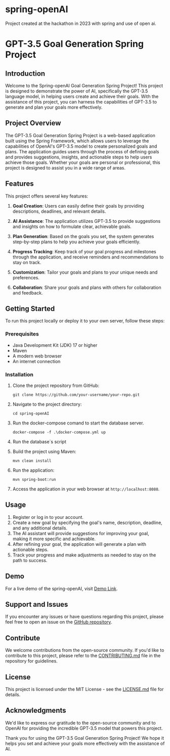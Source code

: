 # spring-openAI
Project created at the hackathon in 2023 with spring and use of open ai.
# GPT-3.5 Goal Generation Spring Project

## Introduction

Welcome to the Spring-openAI Goal Generation Spring Project! This project is designed to demonstrate the power of AI, specifically the GPT-3.5 language model, in helping users create and achieve their goals. With the assistance of this project, you can harness the capabilities of GPT-3.5 to generate and plan your goals more effectively.

## Project Overview

The GPT-3.5 Goal Generation Spring Project is a web-based application built using the Spring Framework, which allows users to leverage the capabilities of OpenAI's GPT-3.5 model to create personalized goals and plans. The application guides users through the process of defining goals and provides suggestions, insights, and actionable steps to help users achieve those goals. Whether your goals are personal or professional, this project is designed to assist you in a wide range of areas.

## Features

This project offers several key features:

1. **Goal Creation**: Users can easily define their goals by providing descriptions, deadlines, and relevant details.

2. **AI Assistance**: The application utilizes GPT-3.5 to provide suggestions and insights on how to formulate clear, achievable goals.

3. **Plan Generation**: Based on the goals you set, the system generates step-by-step plans to help you achieve your goals efficiently.

4. **Progress Tracking**: Keep track of your goal progress and milestones through the application, and receive reminders and recommendations to stay on track.

5. **Customization**: Tailor your goals and plans to your unique needs and preferences.

6. **Collaboration**: Share your goals and plans with others for collaboration and feedback.

## Getting Started

To run this project locally or deploy it to your own server, follow these steps:

### Prerequisites

- Java Development Kit (JDK) 17 or higher
- Maven
- A modern web browser
- An internet connection

### Installation

1. Clone the project repository from GitHub:

   ```
   git clone https://github.com/your-username/your-repo.git
   ```

2. Navigate to the project directory:

   ```
   cd spring-openAI
   ```
   
3. Run the docker-compose comand to start the database server.

   ``` 
   docker-compose -f .\docker-compose.yml up
   ```
   
   
4. Run the database´s script 
   
   

5. Build the project using Maven:

   ```
   mvn clean install
   ```

6. Run the application:

   ```
   mvn spring-boot:run
   ```

7. Access the application in your web browser at `http://localhost:8080`.

## Usage

1. Register or log in to your account.
2. Create a new goal by specifying the goal's name, description, deadline, and any additional details.
3. The AI assistant will provide suggestions for improving your goal, making it more specific and achievable.
4. After refining your goal, the application will generate a plan with actionable steps.
5. Track your progress and make adjustments as needed to stay on the path to success.

## Demo

For a live demo of the spring-openAI, visit [Demo Link](https://your-demo-link.com).

## Support and Issues

If you encounter any issues or have questions regarding this project, please feel free to open an issue on the [GitHub repository](https://github.com/your-username/your-repo/issues).

## Contribute

We welcome contributions from the open-source community. If you'd like to contribute to this project, please refer to the [CONTRIBUTING.md](CONTRIBUTING.md) file in the repository for guidelines.

## License

This project is licensed under the MIT License - see the [LICENSE.md](LICENSE.md) file for details.

## Acknowledgments

We'd like to express our gratitude to the open-source community and to OpenAI for providing the incredible GPT-3.5 model that powers this project.

Thank you for using the GPT-3.5 Goal Generation Spring Project! We hope it helps you set and achieve your goals more effectively with the assistance of AI.
